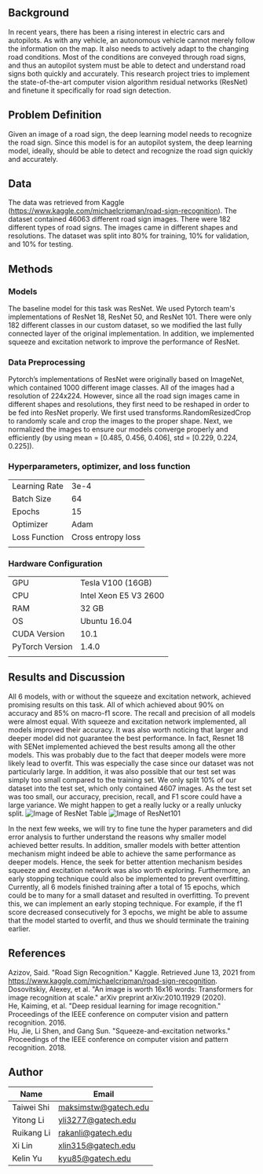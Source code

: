 ## **Background**
In recent years, there has been a rising interest in electric cars and autopilots. As with any vehicle, an autonomous vehicle cannot merely follow the information on the map. It also needs to actively adapt to the changing road conditions. Most of the conditions are conveyed through road signs, and thus an autopilot system must be able to detect and understand road signs both quickly and accurately. This research project tries to implement the state-of-the-art computer vision algorithm residual networks (ResNet) and finetune it specifically for road sign detection. 

## **Problem Definition**
Given an image of a road sign, the deep learning model needs to recognize the road sign. Since this model is for an autopilot system, the deep learning model, ideally, should be able to detect and recognize the road sign quickly and accurately. 

## **Data**
The data was retrieved from Kaggle (https://www.kaggle.com/michaelcripman/road-sign-recognition). The dataset contained 46063 different road sign images. There were 182 different types of road signs. The images came in different shapes and resolutions. The dataset was split into 80% for training, 10% for validation, and 10% for testing. 

## **Methods**
### Models
The baseline model for this task was ResNet. We used Pytorch team's implementations of ResNet 18, ResNet 50, and ResNet 101. There were only 182 different classes in our custom dataset, so we modified the last fully connected layer of the original implementation. In addition, we implemented squeeze and excitation network to improve the performance of ResNet. 

### Data Preprocessing
Pytorch’s implementations of ResNet were originally based on ImageNet, which contained 1000 different image classes. All of the images had a resolution of 224x224. However, since all the road sign images came in different shapes and resolutions, they first need to be reshaped in order to be fed into ResNet properly. We first used transforms.RandomResizedCrop to randomly scale and crop the images to the proper shape. Next, we normalized the images to ensure our models converge properly and efficiently (by using mean = [0.485, 0.456, 0.406], std = [0.229, 0.224, 0.225]). 

### Hyperparameters, optimizer, and loss function
|||
|---------|--------|
|Learning Rate|3e-4|
|Batch Size|64|
|Epochs|15|
|Optimizer|Adam|
|Loss Function| Cross entropy loss|
|||

### Hardware Configuration ###
|||
|-----|-----|
|GPU|Tesla V100 (16GB)|
|CPU|Intel Xeon E5 V3 2600|
|RAM|32 GB|
|OS|Ubuntu 16.04|
|CUDA Version|10.1|
|PyTorch Version|1.4.0|
|||

## **Results and Discussion**
All 6 models, with or without the squeeze and excitation network, achieved promising results on this task. All of which achieved about 90% on accuracy and 85% on macro-f1 score. The recall and precision of all models were almost equal. With squeeze and excitation network implemented, all models improved their accuracy. It was also worth noticing that larger and deeper model did not guarantee the best performance. In fact, Resnet 18 with SENet implemented achieved the best results among all the other models. This was probably due to the fact that deeper models were more likely lead to overfit. This was especially the case since our dataset was not particularly large. In addition, it was also possible that our test set was simply too small compared to the training set. We only split 10% of our dataset into the test set, which only contained 4607 images. As the test set was too small, our accuracy, precision, recall, and F1 score could have a large variance. We might happen to get a really lucky or a really unlucky split.
![Image of ResNet Table](https://raw.githubusercontent.com/maksimstw/CS_4641_Project/main/docs/images/ResNet_Table.png?token=AJODYZR27XOUFII3FINI3S3A57VNY)
![Image of ResNet101](https://raw.githubusercontent.com/maksimstw/CS_4641_Project/main/docs/images/ResNet_Table.png?token=AJODYZW6KLINBHIUL4UZGHLA57VS6)

In the next few weeks, we will try to fine tune the hyper parameters and did error analysis to further understand the reasons why smaller model achieved better results. In addition, smaller models with better attention mechanism might indeed be able to achieve the same performance as deeper models. Hence, the seek for better attention mechanism besides squeeze and excitation network was also worth exploring. Furthermore, an early stopping technique could also be implemented to prevent overfitting. Currently, all 6 models finished training after a total of 15 epochs, which could be to many for a small dataset and resulted in overfitting. To prevent this, we can implement an early stoping technique. For example, if the f1 score decreased consecutively for 3 epochs, we might be able to assume that the model started to overfit, and thus we should terminate the training earlier. 

## **References**
Azizov, Said. "Road Sign Recognition." Kaggle. Retrieved June 13, 2021 from https://www.kaggle.com/michaelcripman/road-sign-recognition.  
Dosovitskiy, Alexey, et al. "An image is worth 16x16 words: Transformers for image recognition at scale." arXiv preprint arXiv:2010.11929 (2020).   
He, Kaiming, et al. "Deep residual learning for image recognition." Proceedings of the IEEE conference on computer vision and pattern recognition. 2016.  
Hu, Jie, Li Shen, and Gang Sun. "Squeeze-and-excitation networks." Proceedings of the IEEE conference on computer vision and pattern recognition. 2018.

## **Author**
| Name        | Email                |  
| ----------- | ---------------      |  
| Taiwei Shi  | maksimstw@gatech.edu |  
| Yitong Li   | yli3277@gatech.edu   |  
| Ruikang Li  | rakanli@gatech.edu   |  
| Xi Lin      | xlin315@gatech.edu   |
| Kelin Yu    | kyu85@gatech.edu     |
